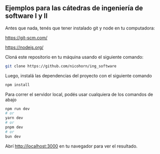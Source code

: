 ## Ejemplos para las cátedras de ingeniería de software I y II

Antes que nada, tenés que tener instalado git y node en tu computadora:

https://git-scm.com/

https://nodejs.org/

Cloná este repositorio en tu máquina usando el siguiente comando:

```bash 
git clone https://github.com/nicohorn/ing_software
```

Luego, instalá las dependencias del proyecto con el siguiente comando

```bash
npm install
```

Para correr el servidor local, podés usar cualquiera de los comandos de abajo
```bash
npm run dev
# or
yarn dev
# or
pnpm dev
# or
bun dev
```

Abrí [http://localhost:3000](http://localhost:3000) en tu navegador para ver el resultado.
